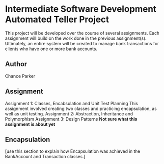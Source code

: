 # Intermediate Software Development Automated Teller Project
This project will be developed over the course of several assignments.  Each 
assignment will build on the work done in the previous assignment(s).  Ultimately, 
an entire system will be created to manage bank transactions for clients who 
have one or more bank accounts.

## Author
Chance Parker

## Assignment
Assignment 1: Classes, Encabsulation and Unit Test Planning
This assignment involved creating two classes and practicing encapsulation,
as well as unit testing.
Assignment 2: Abstraction, Inheritance and Polymorphism
Assignment 3: Design Patterns
**Not sure what this assignment is about yet**

## Encapsulation
[use this section to explain how Encapsulation was achieved in the BankAccount and Transaction classes.]
